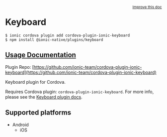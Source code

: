 <a style="float:right;font-size:12px;" href="http://github.com/danielsogl/awesome-cordova-plugins/edit/master/src/@awesome-cordova-plugins/plugins/keyboard/index.ts#L14">
  Improve this doc
</a>

# Keyboard

```
$ ionic cordova plugin add cordova-plugin-ionic-keyboard
$ npm install @ionic-native/plugins/keyboard
```

## [Usage Documentation](https://ionicframework.com/docs/native/keyboard/)

Plugin Repo: [https://github.com/ionic-team/cordova-plugin-ionic-keyboard](https://github.com/ionic-team/cordova-plugin-ionic-keyboard)

Keyboard plugin for Cordova.

Requires Cordova plugin: `cordova-plugin-ionic-keyboard`. For more info, please see the [Keyboard plugin docs](https://github.com/ionic-team/cordova-plugin-ionic-keyboard).

## Supported platforms

- Android
  - iOS
  


